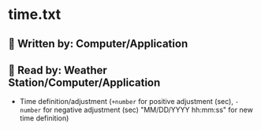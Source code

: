 # time.txt

## 📝 Written by: Computer/Application

## 📕 Read by: Weather Station/Computer/Application

* Time definition/adjustment (`+number` for positive adjustment (sec), `-number`
for negative adjustment (sec) "MM/DD/YYYY hh:mm:ss" for new time definition)
